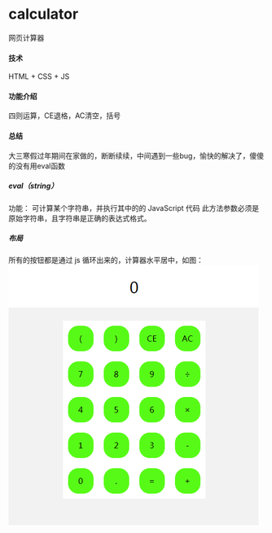 # calculator
网页计算器
#### 技术
HTML + CSS + JS
#### 功能介绍
四则运算，CE退格，AC清空，括号

#### 总结
大三寒假过年期间在家做的，断断续续，中间遇到一些bug，愉快的解决了，傻傻的没有用eval函数
##### eval（string）
功能： 可计算某个字符串，并执行其中的的 JavaScript 代码
此方法参数必须是原始字符串，且字符串是正确的表达式格式。

##### 布局
所有的按钮都是通过 js 循环出来的，计算器水平居中，如图：
<img src = "http://github.com/Fatty-Fish/calculator/raw/master/images/calculator.png"/>
